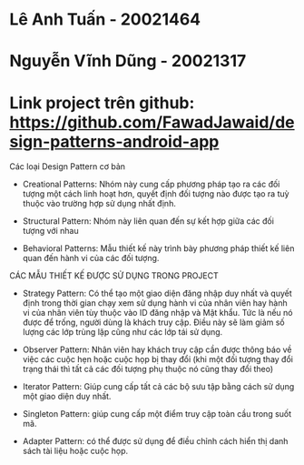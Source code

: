 # Lê Anh Tuấn - 20021464
# Nguyễn Vĩnh Dũng - 20021317



# Link project trên github: https://github.com/FawadJawaid/design-patterns-android-app

Các loại Design Pattern cơ bản

* Creational Patterns: Nhóm này cung cấp phương pháp tạo ra các đối tượng một cách linh hoạt hơn, quyết định đối tượng nào được tạo ra tuỳ thuộc vào trường hợp sử dụng nhất định.

* Structural Pattern: Nhóm này liên quan đến sự kết hợp giữa các đối tượng với nhau

* Behavioral Patterns: Mẫu thiết kế này trình bày phương pháp thiết kế liên quan đến hành vi của các đối tượng.

CÁC MẪU THIẾT KẾ ĐƯỢC SỬ DỤNG TRONG PROJECT

* Strategy Pattern: Có thể tạo một giao diện đăng nhập duy nhất và quyết định trong thời gian chạy xem sử dụng hành vi của nhân viên hay hành vi của nhân viên tùy thuộc vào ID đăng nhập và Mật khẩu. Tức là nếu nó được để trống, người dùng là khách truy cập. Điều này sẽ làm giảm số lượng các lớp trùng lặp cũng như các lớp tái sử dụng.

* Observer Pattern: Nhân viên hay khách truy cập cần được thông báo về việc các cuộc hẹn hoặc cuộc họp bị thay đổi (khi một đối tượng thay đổi trạng thái thì tất cả các đối tượng phụ thuộc nó cũng thay đổi theo)

* Iterator Pattern: Giúp cung cấp tất cả các bộ sưu tập bằng cách sử dụng một giao diện duy nhất.

* Singleton Pattern: giúp cung cấp một điểm truy cập toàn cầu trong suốt mã.

* Adapter Pattern: có thể được sử dụng để điều chỉnh cách hiển thị danh sách tài liệu hoặc cuộc họp.

